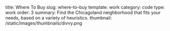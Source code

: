 title: Where To Buy 
slug: where-to-buy 
template: work
category: code
type: work
order: 3 
summary: Find the Chicagoland neighborhood that fits your needs, based on a variety of heuristics. 
thumbnail: /static/images/thumbnails/divvy.png

